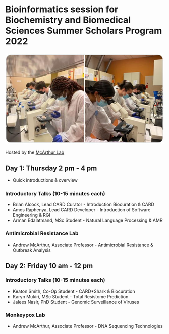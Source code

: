 # Bioinformatics session for Biochemistry and Biomedical Sciences Summer Scholars Program 2022 

![Scholars](/img/scholars.jpg)

Hosted by the [McArthur Lab](http://mcarthurbioinformatics.ca)

## Day 1: Thursday 2 pm - 4 pm

* Quick introductions & overview

### Introductory Talks (10-15 minutes each)

* Brian Alcock, Lead CARD Curator - Introduction Biocuration & CARD
* Amos Raphenya, Lead CARD Developer - Introduction of Software Engineering & RGI
* Arman Edalatmand, MSc Student - Natural Language Processing & AMR

### Antimicrobial Resistance Lab

* Andrew McArthur, Associate Professor - Antimicrobial Resistance & Outbreak Analysis

## Day 2: Friday 10 am - 12 pm

### Introductory Talks  (10-15 minutes each)

* Keaton Smith, Co-Op Student - CARD*Shark & Biocuration
* Karyn Mukiri, MSc Student - Total Resistome Prediction
* Jalees Nasir, PhD Student - Genomic Surveillance of Viruses

### Monkeypox Lab

* Andrew McArthur, Associate Professor - DNA Sequencing Technologies

